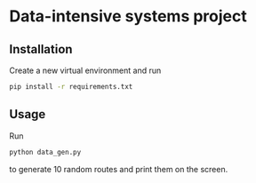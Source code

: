 # Data-intensive systems project

## Installation

Create a new virtual environment and run

```bash
pip install -r requirements.txt
```

## Usage

Run

```bash
python data_gen.py
```

to generate 10 random routes and print them on the screen.
